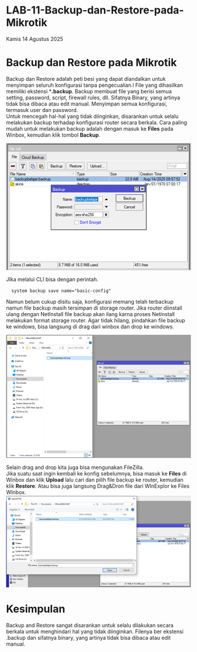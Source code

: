 # LAB-11-Backup-dan-Restore-pada-Mikrotik
Kamis 14 Agustus 2025

# Backup dan Restore pada Mikrotik
  Backup dan Restore adalah peti besi yang dapat diandalkan untuk menyimpan seluruh konfigurasi tanpa pengecualian.l File yang dihasilkan memiliki ekstensi ***.backup**. Backup membuat file yang berisi semua setting, password, script, firewall rules, dll. Sifatnya Binary, yang artinya tidak bisa dibaca atau edit manual. Menyimpan semua konfigurasi, termasuk user dan password.  
  Untuk mencegah hal-hal yang tidak diinginkan, disarankan untuk selalu melakukan backup terhadap konfigurasi router secara berkala. Cara paling mudah untuk melakukan backup adalah dengan masuk ke **Files** pada Winbox, kemudian klik tombol **Backup**.  

  ![backup](izinsave.PNG)  
  
  JIka melalui CLI bisa dengan perintah.  

      system backup save name="basic-config"
    
  Namun belum cukup disitu saja, konfigurasi memang telah terbackup namun file backup masih tersimpan di storage router. Jika router diinstall ulang dengan NetInstall file backup akan ilang karna proses Netinstall melakukan format storage router. Agar tidak hilang, pindahkan file backup ke windows, bisa langsung di drag dari winbox dan drop ke windows.  

  ![drag](izinsimpen.PNG)
  
  Selain drag and drop kita juga bisa mengunakan FileZilla.  
  Jika suatu saat ingin kembali ke konfig sebelumnya, bisa masuk ke **Files** di Winbox dan klik **Upload** lalu cari dan pilih file backup ke router, kemudian klik **Restore**. Atau bisa juga langsung Drag&Dron file dari WInExplor ke Files WInbox.    
  ![restor](cari.PNG)  

# Kesimpulan
  Backup and Restore sangat disarankan untuk selalu dilakukan secara berkala untuk menghindari hal yang tidak diinginkan. Filenya ber ekstensi .backup dan sifatnya binary, yang artinya tidak bisa dibaca atau edit manual.  
